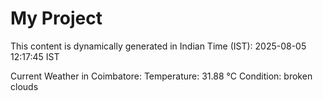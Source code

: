 # My Project

This content is dynamically generated in Indian Time (IST): 2025-08-05 12:17:45 IST


Current Weather in Coimbatore:
Temperature: 31.88 °C
Condition: broken clouds
